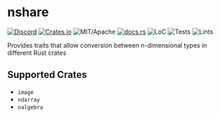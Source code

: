# nshare

[![Discord][dci]][dcl] [![Crates.io][ci]][cl] ![MIT/Apache][li] [![docs.rs][di]][dl] ![LoC][lo] ![Tests][btl] ![Lints][bll]

[ci]: https://img.shields.io/crates/v/nshare.svg
[cl]: https://crates.io/crates/nshare/

[li]: https://img.shields.io/crates/l/specs.svg?maxAge=2592000

[di]: https://docs.rs/nshare/badge.svg
[dl]: https://docs.rs/nshare/

[lo]: https://tokei.rs/b1/github/rust-cv/nshare?category=code

[dci]: https://img.shields.io/discord/550706294311485440.svg?logo=discord&colorB=7289DA
[dcl]: https://discord.gg/d32jaam

[btl]: https://github.com/rust-cv/nshare/workflows/unit%20tests/badge.svg
[bll]: https://github.com/rust-cv/nshare/workflows/lints/badge.svg

Provides traits that allow conversion between n-dimensional types in different Rust crates

## Supported Crates
* `image`
* `ndarray`
* `nalgebra`
